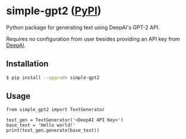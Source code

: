 # simple-gpt2 ([PyPI](https://pypi.org/project/simple-gpt2/))
Python package for generating text using DeepAI's GPT-2 API.

Requires no configuration from user besides providing an API key from [DeepAI](https://deepai.org).

## Installation

```sh
$ pip install --upgrade simple-gpt2
```

## Usage
```python3
from simple_gpt2 import TextGenerator

text_gen = TextGenerator('<DeepAI API Key>')
base_text = 'Hello world!'
print(text_gen.generate(base_text))
```
